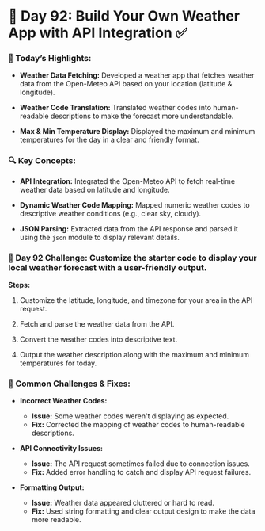 
# 🌟 Day 92: Build Your Own Weather App with API Integration ✅

### 🎉 Today’s Highlights:

* **Weather Data Fetching:** Developed a weather app that fetches weather data from the Open-Meteo API based on your location (latitude & longitude).

* **Weather Code Translation:** Translated weather codes into human-readable descriptions to make the forecast more understandable.

* **Max & Min Temperature Display:** Displayed the maximum and minimum temperatures for the day in a clear and friendly format.

### 🔍 Key Concepts:

* **API Integration:** Integrated the Open-Meteo API to fetch real-time weather data based on latitude and longitude.

* **Dynamic Weather Code Mapping:** Mapped numeric weather codes to descriptive weather conditions (e.g., clear sky, cloudy).

* **JSON Parsing:** Extracted data from the API response and parsed it using the ```json``` module to display relevant details.

### 💪 Day 92 Challenge: Customize the starter code to display your local weather forecast with a user-friendly output.

**Steps:**

  1. Customize the latitude, longitude, and timezone for your area in the API request.

  2. Fetch and parse the weather data from the API.

  3. Convert the weather codes into descriptive text.

  4. Output the weather description along with the maximum and minimum temperatures for today.

### 💪 Common Challenges & Fixes:

* **Incorrect Weather Codes:**

     * **Issue:** Some weather codes weren't displaying as expected.
     * **Fix:** Corrected the mapping of weather codes to human-readable descriptions.

* **API Connectivity Issues:**

     * **Issue:** The API request sometimes failed due to connection issues.
     * **Fix:** Added error handling to catch and display API request failures.

* **Formatting Output:**

     * **Issue:** Weather data appeared cluttered or hard to read.
     * **Fix:** Used string formatting and clear output design to make the data more readable.

